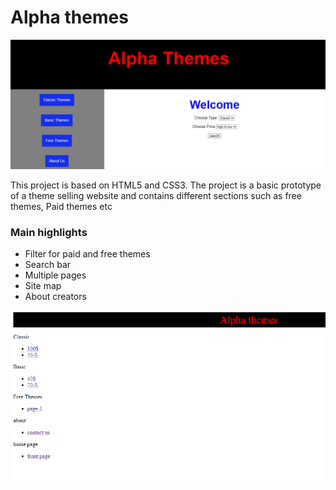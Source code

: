 <h1>Alpha themes</h1>
    <img src="https://github.com/Haider056/Alpha-Themes/blob/main/Capture1.PNG" width="690"  alt="">
    <p>This project is based on HTML5 and CSS3. The project is a basic prototype of a theme selling website 
        and contains different sections such as free themes, Paid themes etc </p>
        <h3>Main highlights</h3>
        <ul><li>Filter for paid and free themes</li>
            <li>Search bar</li>
            <li>Multiple pages</li>
            <li>Site map</li>
            <li>About creators</li>
    </ul>
    <img src="https://github.com/Haider056/Alpha-Themes/blob/main/Capture2.PNG" width="650"  alt="">
